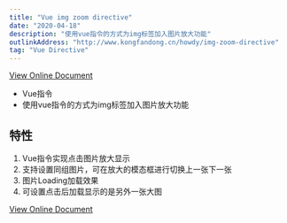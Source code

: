 ```yaml
---
title: "Vue img zoom directive"
date: "2020-04-18"
description: "使用vue指令的方式为img标签加入图片放大功能"
outlinkAddress: "http://www.kongfandong.cn/howdy/img-zoom-directive"
tag: "Vue Directive"
---
```


[View Online Document](http://www.kongfandong.cn/howdy/img-zoom-directive)

+ Vue指令
+ 使用vue指令的方式为img标签加入图片放大功能

## 特性
1. Vue指令实现点击图片放大显示
2. 支持设置同组图片，可在放大的模态框进行切换上一张下一张
3. 图片Loading加载效果
4. 可设置点击后加载显示的是另外一张大图

[View Online Document](http://www.kongfandong.cn/howdy/img-zoom-directive)
